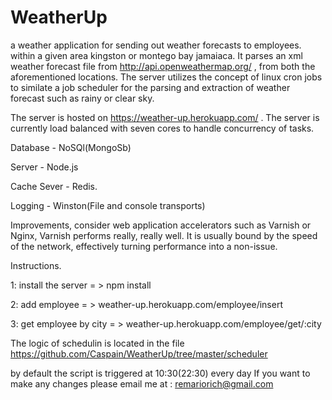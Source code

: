 # WeatherUp
a weather application for sending out weather forecasts to employees. within a given area kingston or montego bay jamaiaca. It parses an xml weather forecast file from http://api.openweathermap.org/ , from both the aforementioned locations. The server utilizes the concept of linux cron jobs to similate a job scheduler for the parsing and extraction of weather forecast such as rainy or clear sky.


The server is hosted on https://weather-up.herokuapp.com/ . The server is currently load balanced with seven cores to handle concurrency of tasks.

Database - NoSQl(MongoSb)

Server - Node.js

Cache Sever - Redis.

Logging - Winston(File and console transports)

Improvements, consider web application accelerators such as Varnish or Nginx, Varnish performs really, really well. It is usually bound by the speed of the network, effectively turning performance into a non-issue. 

Instructions.

1: install the server = > npm install

2: add employee = > weather-up.herokuapp.com/employee/insert

3: get employee by city = > weather-up.herokuapp.com/employee/get/:city

The logic of schedulin is  located in the file https://github.com/Caspain/WeatherUp/tree/master/scheduler

by default the script is triggered at 10:30(22:30) every day
If you want to make any changes please email me at : remariorich@gmail.com



